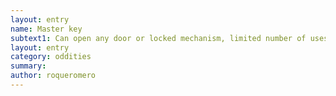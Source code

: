 ```yaml
---
layout: entry 
name: Master key
subtext1: Can open any door or locked mechanism, limited number of uses.
layout: entry
category: oddities
summary: 
author: roqueromero
---
```

